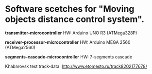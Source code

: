 # Software scetches for "Moving objects distance control system".

**transmitter-microcontroller** HW: Arduino UNO R3 (ATMega328P)

**receiver-processor-microcontroller** HW: Arduino MEGA 2560 (ATMega2560)

**segments-cascade-microcontroller** HW: 7-segments cascade

Khabarovsk test track-data: http://www.etomesto.ru/track8202177678/
